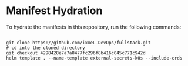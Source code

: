 
# Manifest Hydration

To hydrate the manifests in this repository, run the following commands:

```shell

git clone https://github.com/ixxeL-DevOps/fullstack.git
# cd into the cloned directory
git checkout 4298428e7a7a8477fc296f8b416c045c771c942d
helm template . --name-template external-secrets-k0s --include-crds
```